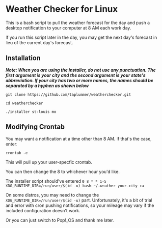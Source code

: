 # Weather Checker for Linux

This is a bash script to pull the weather forecast for the day and push a desktop notification to your computer at 8 AM each work day.

If you run this script later in the day, you may get the next day's forecast in lieu of the current day's forecast. 

## Installation

***Note: When you are using the installer, do not use any punctuation. The first argument is your city and the second argument is your state's abbreviation. If your city has two or more names, the names should be separated by a hyphen as shown below***

```git clone https://github.com/taplummer/weatherchecker.git```

```cd weatherchecker```

```./installer st-louis mo```

## Modifying Crontab

You may want a notification at a time other than 8 AM. If that's the case, enter:

```crontab -e```

This will pull up your user-specfic crontab. 

You can then change the 8 to whichever hour you'd like.

The installer script should've entered ```0 8 * * 1-5 XDG_RUNTIME_DIR=/run/user/$(id -u) bash ~/.weather your-city ca```

On some distros, you may need to change the ```XDG_RUNTIME_DIR=/run/user/$(id -u)``` part. Unfortunately, it's a bit of trial and error with cron pushing notifications, so your mileage may vary if the included configuration doesn't work.

Or you can just switch to Pop!\_OS and thank me later.
